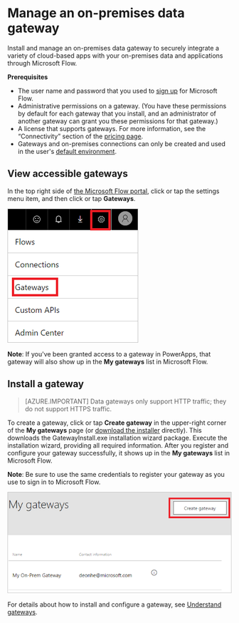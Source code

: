 <properties
    pageTitle="Learn to manage on-premises data gateways | Microsoft Flow"
    description="View and install an on-premises data gateway in Microsoft Flow"
    services=""
    suite="flow"
    documentationCenter="na"
    authors="sunaysv"
    manager="erikre"
    editor=""
    tags=""/>

<tags
   ms.service="flow"
   ms.devlang="na"
   ms.topic="article"
   ms.tgt_pltfrm="na"
   ms.workload="na"
   ms.date="02/15/2017"
   ms.author="sunayv"/>

# Manage an on-premises data gateway #
Install and manage an on-premises data gateway to securely integrate a variety of cloud-based apps with your on-premises data and applications through Microsoft Flow.

**Prerequisites**

- The user name and password that you used to [sign up](sign-up-sign-in.md) for Microsoft Flow.
- Administrative permissions on a gateway. (You have these permissions by default for each gateway that you install, and an administrator of another gateway can grant you these permissions for that gateway.)
- A license that supports gateways. For more information, see the “Connectivity” section of the [pricing page](https://flow.microsoft.com/pricing/).
- Gateways and on-premises connections can only be created and used in the user's [default environment](environments-overview-maker.md).

## View accessible gateways
In the top right side of [the Microsoft Flow portal](https://flow.microsoft.com), click or tap the settings menu item, and then click or tap **Gateways**.

![Gateway under manage][1]

**Note**: If you've been granted access to a gateway in PowerApps, that gateway will also show up in the **My gateways** list in Microsoft Flow.

## Install a gateway

>[AZURE.IMPORTANT] Data gateways only support HTTP traffic; they do not support HTTPS traffic.

To create a gateway, click or tap **Create gateway** in the upper-right corner of the **My gateways** page (or [download the installer](http://go.microsoft.com/fwlink/?LinkID=820580&clcid=0x409) directly). This downloads the GatewayInstall.exe installation wizard package. Execute the installation wizard, providing all required information. After you register and configure your gateway successfully, it shows up in the **My gateways** list in Microsoft Flow.

**Note**: Be sure to use the same credentials to register your gateway as you use to sign in to Microsoft Flow.

![Gateway installation][2]

For details about how to install and configure a gateway, see [Understand gateways](gateway-reference.md).

<!-- Image references -->
[1]: ./media/manage-gateway/view-gateways.png
[2]: ./media/manage-gateway/list-gateways.png
